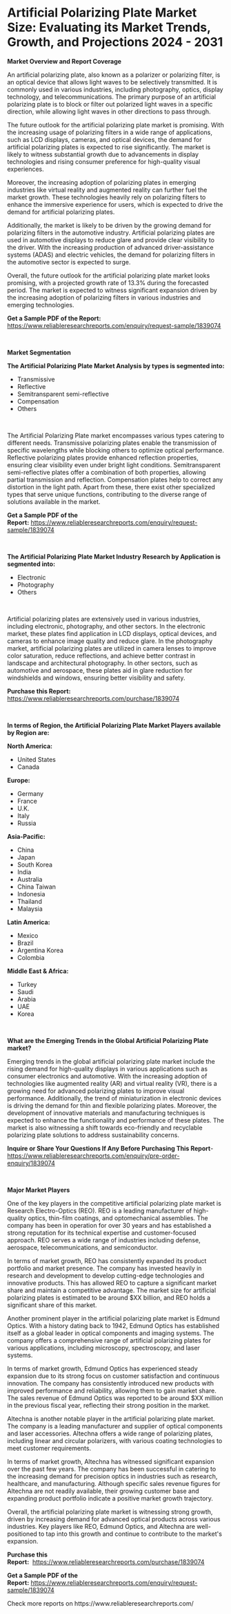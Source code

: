 <p><h1>Artificial Polarizing Plate Market Size: Evaluating its Market Trends, Growth, and Projections 2024 - 2031</h1></p><p><strong>Market Overview and Report Coverage</strong></p>
<p><p>An artificial polarizing plate, also known as a polarizer or polarizing filter, is an optical device that allows light waves to be selectively transmitted. It is commonly used in various industries, including photography, optics, display technology, and telecommunications. The primary purpose of an artificial polarizing plate is to block or filter out polarized light waves in a specific direction, while allowing light waves in other directions to pass through.</p><p>The future outlook for the artificial polarizing plate market is promising. With the increasing usage of polarizing filters in a wide range of applications, such as LCD displays, cameras, and optical devices, the demand for artificial polarizing plates is expected to rise significantly. The market is likely to witness substantial growth due to advancements in display technologies and rising consumer preference for high-quality visual experiences.</p><p>Moreover, the increasing adoption of polarizing plates in emerging industries like virtual reality and augmented reality can further fuel the market growth. These technologies heavily rely on polarizing filters to enhance the immersive experience for users, which is expected to drive the demand for artificial polarizing plates.</p><p>Additionally, the market is likely to be driven by the growing demand for polarizing filters in the automotive industry. Artificial polarizing plates are used in automotive displays to reduce glare and provide clear visibility to the driver. With the increasing production of advanced driver-assistance systems (ADAS) and electric vehicles, the demand for polarizing filters in the automotive sector is expected to surge.</p><p>Overall, the future outlook for the artificial polarizing plate market looks promising, with a projected growth rate of 13.3% during the forecasted period. The market is expected to witness significant expansion driven by the increasing adoption of polarizing filters in various industries and emerging technologies.</p></p>
<p><strong>Get a Sample PDF of the Report:</strong> <a href="https://www.reliableresearchreports.com/enquiry/request-sample/1839074">https://www.reliableresearchreports.com/enquiry/request-sample/1839074</a></p>
<p>&nbsp;</p>
<p><strong>Market Segmentation</strong></p>
<p><strong>The Artificial Polarizing Plate Market Analysis by types is segmented into:</strong></p>
<p><ul><li>Transmissive</li><li>Reflective</li><li>Semitransparent semi-reflective</li><li>Compensation</li><li>Others</li></ul></p>
<p>&nbsp;</p>
<p><p>The Artificial Polarizing Plate market encompasses various types catering to different needs. Transmissive polarizing plates enable the transmission of specific wavelengths while blocking others to optimize optical performance. Reflective polarizing plates provide enhanced reflection properties, ensuring clear visibility even under bright light conditions. Semitransparent semi-reflective plates offer a combination of both properties, allowing partial transmission and reflection. Compensation plates help to correct any distortion in the light path. Apart from these, there exist other specialized types that serve unique functions, contributing to the diverse range of solutions available in the market.</p></p>
<p><strong>Get a Sample PDF of the Report:</strong>&nbsp;<a href="https://www.reliableresearchreports.com/enquiry/request-sample/1839074">https://www.reliableresearchreports.com/enquiry/request-sample/1839074</a></p>
<p>&nbsp;</p>
<p><strong>The Artificial Polarizing Plate Market Industry Research by Application is segmented into:</strong></p>
<p><ul><li>Electronic</li><li>Photography</li><li>Others</li></ul></p>
<p>&nbsp;</p>
<p><p>Artificial polarizing plates are extensively used in various industries, including electronic, photography, and other sectors. In the electronic market, these plates find application in LCD displays, optical devices, and cameras to enhance image quality and reduce glare. In the photography market, artificial polarizing plates are utilized in camera lenses to improve color saturation, reduce reflections, and achieve better contrast in landscape and architectural photography. In other sectors, such as automotive and aerospace, these plates aid in glare reduction for windshields and windows, ensuring better visibility and safety.</p></p>
<p><strong>Purchase this Report:</strong>&nbsp; <a href="https://www.reliableresearchreports.com/purchase/1839074">https://www.reliableresearchreports.com/purchase/1839074</a></p>
<p>&nbsp;</p>
<p><strong>In terms of Region, the Artificial Polarizing Plate Market Players available by Region are:</strong></p>
<p>
    <p> <strong> North America: </strong>
        <ul>
            <li>United States</li>
            <li>Canada</li>
        </ul>
        </p> 
    <p> <strong> Europe: </strong>
        <ul>
            <li>Germany</li>
            <li>France</li>
            <li>U.K.</li>
            <li>Italy</li>
            <li>Russia</li>
        </ul>
        </p> 
    <p> <strong> Asia-Pacific: </strong>
        <ul>
            <li>China</li>
            <li>Japan</li>
            <li>South Korea</li>
            <li>India</li>
            <li>Australia</li>
            <li>China Taiwan</li>
            <li>Indonesia</li>
            <li>Thailand</li>
            <li>Malaysia</li>
        </ul>
        </p> 
    <p> <strong> Latin America: </strong>
        <ul>
            <li>Mexico</li>
            <li>Brazil</li>
            <li>Argentina Korea</li>
            <li>Colombia</li>
        </ul>
        </p> 
    <p> <strong> Middle East & Africa: </strong>
        <ul>
            <li>Turkey</li>
            <li>Saudi</li>
            <li>Arabia</li>
            <li>UAE</li>
            <li>Korea</li>
        </ul>
    </p>
    </p>
<p>&nbsp;</p>
<p><strong>What are the Emerging Trends in the Global Artificial Polarizing Plate market?</strong></p>
<p><p>Emerging trends in the global artificial polarizing plate market include the rising demand for high-quality displays in various applications such as consumer electronics and automotive. With the increasing adoption of technologies like augmented reality (AR) and virtual reality (VR), there is a growing need for advanced polarizing plates to improve visual performance. Additionally, the trend of miniaturization in electronic devices is driving the demand for thin and flexible polarizing plates. Moreover, the development of innovative materials and manufacturing techniques is expected to enhance the functionality and performance of these plates. The market is also witnessing a shift towards eco-friendly and recyclable polarizing plate solutions to address sustainability concerns.</p></p>
<p><strong>Inquire or Share Your Questions If Any Before Purchasing This Report</strong>- <a href="https://www.reliableresearchreports.com/enquiry/pre-order-enquiry/1839074">https://www.reliableresearchreports.com/enquiry/pre-order-enquiry/1839074</a></p>
<p>&nbsp;</p>
<p><strong>Major Market Players</strong></p>
<p><p>One of the key players in the competitive artificial polarizing plate market is Research Electro-Optics (REO). REO is a leading manufacturer of high-quality optics, thin-film coatings, and optomechanical assemblies. The company has been in operation for over 30 years and has established a strong reputation for its technical expertise and customer-focused approach. REO serves a wide range of industries including defense, aerospace, telecommunications, and semiconductor.</p><p>In terms of market growth, REO has consistently expanded its product portfolio and market presence. The company has invested heavily in research and development to develop cutting-edge technologies and innovative products. This has allowed REO to capture a significant market share and maintain a competitive advantage. The market size for artificial polarizing plates is estimated to be around $XX billion, and REO holds a significant share of this market.</p><p>Another prominent player in the artificial polarizing plate market is Edmund Optics. With a history dating back to 1942, Edmund Optics has established itself as a global leader in optical components and imaging systems. The company offers a comprehensive range of artificial polarizing plates for various applications, including microscopy, spectroscopy, and laser systems.</p><p>In terms of market growth, Edmund Optics has experienced steady expansion due to its strong focus on customer satisfaction and continuous innovation. The company has consistently introduced new products with improved performance and reliability, allowing them to gain market share. The sales revenue of Edmund Optics was reported to be around $XX million in the previous fiscal year, reflecting their strong position in the market.</p><p>Altechna is another notable player in the artificial polarizing plate market. The company is a leading manufacturer and supplier of optical components and laser accessories. Altechna offers a wide range of polarizing plates, including linear and circular polarizers, with various coating technologies to meet customer requirements.</p><p>In terms of market growth, Altechna has witnessed significant expansion over the past few years. The company has been successful in catering to the increasing demand for precision optics in industries such as research, healthcare, and manufacturing. Although specific sales revenue figures for Altechna are not readily available, their growing customer base and expanding product portfolio indicate a positive market growth trajectory.</p><p>Overall, the artificial polarizing plate market is witnessing strong growth, driven by increasing demand for advanced optical products across various industries. Key players like REO, Edmund Optics, and Altechna are well-positioned to tap into this growth and continue to contribute to the market's expansion.</p></p>
<p><strong>Purchase this Report:</strong>&nbsp;&nbsp;<a href="https://www.reliableresearchreports.com/purchase/1839074">https://www.reliableresearchreports.com/purchase/1839074</a></p>
<p></p>
<p><strong>Get a Sample PDF of the Report:</strong>&nbsp;<a href="https://www.reliableresearchreports.com/enquiry/request-sample/1839074">https://www.reliableresearchreports.com/enquiry/request-sample/1839074</a></p>
<p>Check more reports on https://www.reliableresearchreports.com/</p>